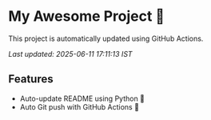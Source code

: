 # My Awesome Project 🚀

This project is automatically updated using GitHub Actions.

_Last updated: 2025-06-11 17:11:13 IST_

## Features
- Auto-update README using Python 🐍
- Auto Git push with GitHub Actions 🤖
